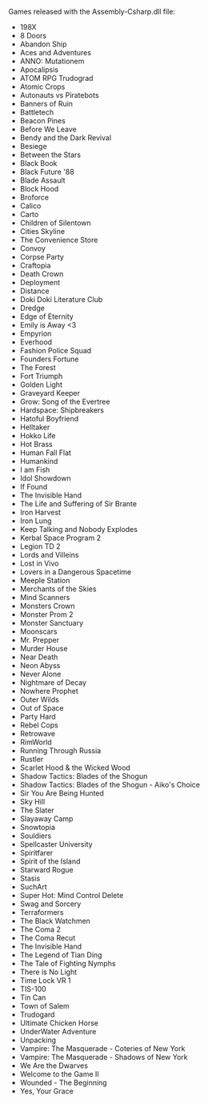 Games released with the Assembly-Csharp.dll file:
- 198X
- 8 Doors
- Abandon Ship
- Aces and Adventures
- ANNO: Mutationem
- Apocalipsis
- ATOM RPG Trudograd
- Atomic Crops
- Autonauts vs Piratebots
- Banners of Ruin
- Battletech
- Beacon Pines
- Before We Leave
- Bendy and the Dark Revival
- Besiege
- Between the Stars
- Black Book
- Black Future '88
- Blade Assault
- Block Hood
- Broforce
- Calico
- Carto
- Children of Silentown
- Cities Skyline
- The Convenience Store
- Convoy
- Corpse Party
- Craftopia
- Death Crown
- Deployment
- Distance
- Doki Doki Literature Club
- Dredge
- Edge of Eternity
- Emily is Away <3
- Empyrion
- Everhood
- Fashion Police Squad
- Founders Fortune
- The Forest
- Fort Triumph
- Golden Light
- Graveyard Keeper
- Grow: Song of the Evertree
- Hardspace: Shipbreakers
- Hatoful Boyfriend
- Helltaker
- Hokko Life
- Hot Brass
- Human Fall Flat
- Humankind
- I am Fish
- Idol Showdown
- If Found
- The Invisible Hand
- The Life and Suffering of Sir Brante
- Iron Harvest
- Iron Lung
- Keep Talking and Nobody Explodes
- Kerbal Space Program 2
- Legion TD 2
- Lords and Villeins
- Lost in Vivo
- Lovers in a Dangerous Spacetime
- Meeple Station
- Merchants of the Skies
- Mind Scanners
- Monsters Crown
- Monster Prom 2
- Monster Sanctuary
- Moonscars
- Mr. Prepper
- Murder House
- Near Death
- Neon Abyss
- Never Alone
- Nightmare of Decay
- Nowhere Prophet
- Outer Wilds
- Out of Space
- Party Hard
- Rebel Cops
- Retrowave
- RimWorld
- Running Through Russia
- Rustler
- Scarlet Hood & the Wicked Wood
- Shadow Tactics: Blades of the Shogun
- Shadow Tactics: Blades of the Shogun - Aiko's Choice
- Sir You Are Being Hunted
- Sky Hill
- The Slater
- Slayaway Camp
- Snowtopia
- Souldiers
- Spellcaster University
- Spiritfarer
- Spirit of the Island
- Starward Rogue
- Stasis
- SuchArt
- Super Hot: Mind Control Delete
- Swag and Sorcery
- Terraformers
- The Black Watchmen
- The Coma 2
- The Coma Recut
- The Invisible Hand
- The Legend of Tian Ding
- The Tale of Fighting Nymphs
- There is No Light
- Time Lock VR 1
- TIS-100
- Tin Can
- Town of Salem
- Trudogard
- Ultimate Chicken Horse
- UnderWater Adventure
- Unpacking
- Vampire: The Masquerade - Coteries of New York
- Vampire: The Masquerade - Shadows of New York 
- We Are the Dwarves
- Welcome to the Game II
- Wounded - The Beginning
- Yes, Your Grace
